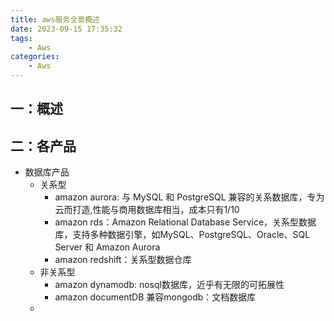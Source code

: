 ```yaml
---
title: aws服务全景概述
date: 2023-09-15 17:35:32
tags:
    - Aws
categories:
    - Aws
---
```


## 一：概述

## 二：各产品

* 数据库产品
  * 关系型
    * amazon aurora: 与 MySQL 和 PostgreSQL 兼容的关系数据库，专为云而打造,性能与商用数据库相当，成本只有1/10
    * amazon rds：Amazon Relational Database Service，关系型数据库，支持多种数据引擎，如MySQL、PostgreSQL、Oracle、SQL Server 和 Amazon Aurora
    * amazon redshift：关系型数据仓库
  * 非关系型
    * amazon dynamodb: nosql数据库，近乎有无限的可拓展性
    * amazon documentDB 兼容mongodb：文档数据库
  * 